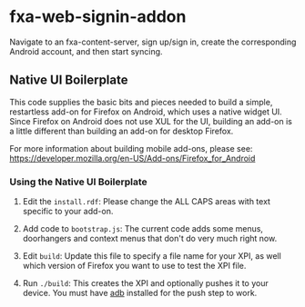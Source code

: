 # fxa-web-signin-addon

Navigate to an fxa-content-server, sign up/sign in, create the
corresponding Android account, and then start syncing.

## Native UI Boilerplate

This code supplies the basic bits and pieces needed to build a simple,
restartless add-on for Firefox on Android, which uses a native widget UI.
Since Firefox on Android does not use XUL for the UI, building an add-on is a
little different than building an add-on for desktop Firefox.

For more information about building mobile add-ons, please see:
https://developer.mozilla.org/en-US/Add-ons/Firefox_for_Android

### Using the Native UI Boilerplate

1. Edit the `install.rdf`: Please change the ALL CAPS areas with text specific
to your add-on.

2. Add code to `bootstrap.js`: The current code adds some menus, doorhangers and
context menus that don't do very much right now.

3. Edit `build`: Update this file to specify a file name for your XPI, as well which version of Firefox you want to use to test the XPI file.

4. Run `./build`: This creates the XPI and optionally pushes it to your
device. You must have [adb](http://developer.android.com/tools/help/adb.html)
installed for the push step to work.
